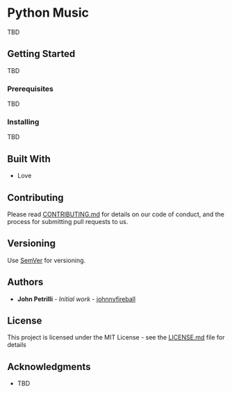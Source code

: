 # Python Music

TBD

## Getting Started

TBD

### Prerequisites

TBD

### Installing

TBD

## Built With

* Love 

## Contributing

Please read [CONTRIBUTING.md](CONTRIBUTING.md) for details on our code of conduct, and the process for submitting pull requests to us.

## Versioning

Use [SemVer](http://semver.org/) for versioning. 

## Authors

* **John Petrilli** - *Initial work* - [johnnyfireball](https://github.com/johnnyfireball)

## License

This project is licensed under the MIT License - see the [LICENSE.md](LICENSE.md) file for details

## Acknowledgments

* TBD

